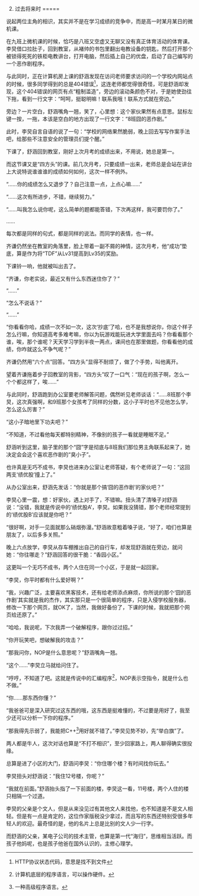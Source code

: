 2. 过去将来时
=====

说起两位主角的相识，其实并不是在学习成绩的竞争中，而是高一时某月某日的微机课。

在九班上微机课的时候，恰巧是八班又空虚又无聊又没有真正体育活动的体育课。李炅借口拉肚子，回到教室，从褚帅的书包里翻出电教设备的钥匙，然后打开那个被锁得死死的铁柜电教讲台，打开电脑，然后插上自己的优盘，启动了自己编写的一个恶作剧程序。

与此同时，正在计算机房上课的舒涵发现在访问老师要求访问的一个学校内网站点的时候，很多同学得到的总是404错误[^1]，这连老师都觉得很奇怪，可是舒涵却发现，这个404错误的网页有点“粗制滥造”，旁边的滚动条颜色不对，于是她使劲往下拖，看到一行文字：“呵呵，挺聪明嘛！联系我哦！联系方式就在旁边。”

旁边？一片空白，舒涵嘴角一翘，笑了，心里想：这个家伙果然有点意思。鼠标左键一按，一拖，本该是空白的地方出现了一行文字：“8班囧的恶作剧。”

此时，李炅自言自语的说了一句：“学校的网络果然脆弱，晚上回去写写作案手法吧，给那些不注意安全的管理员们提个醒。”

下课了，舒涵回到教室，刚好上次月考的成绩出来，不用说，她总是第一。

而这节课又是“四方头”的课。前几次月考，只要成绩一出来，老师总是会站在讲台上大说特说谁谁谁的成绩如何如何，这次一样不例外。

“……你的成绩怎么又退步了？自己注意一点，上点心嘛……”

“……这次有所进步，不错，继续努力。”

“……叫我怎么说你呢，这么简单的题都能答错，下次再这样，我可要罚你了。”

……

每次都是同样的句式，都是同样的说法。而同学的表情，也一样。

齐谦仍然坐在教室的角落里，脸上带着一副不屑的神情，这次月考，他“成功”垫底，算是作为将“TDF”从Lv31提高到Lv35的奖励。

下课铃一响，他就被叫出去了。

“齐谦，你老实说，最近又有什么东西迷住你了？”

“……”

“怎么不说话？”

“……”

“你看看你哈，成绩一次不如一次，这次‘抄底’了哈，也不是我想说你，你这个样子怎么行嘛，你知道高考多难考嘛，你以为玩游戏能玩进大学里面去吗？你看看那个谁，唉，那个谁呢？天天学习学到半夜一两点，课间也在那里做题，你看看他的成绩，你咋就这么不争气呢？”

齐谦仍然用“六个点”回答。“四方头”显得不耐烦了，做了个手势，叫他离开。

望着齐谦拖着步子回教室的背影，“四方头”叹了一口气：“现在的孩子啊，怎么一个个都这样了，唉……”

与此同时，舒涵跑到办公室要老师解答问题，偶然听见老师谈话：“……8班那个李炅，这次真强啊，和9班那个女孩考了同样的分数，这小子平时也不见他怎么学，怎么这么厉害？”

“这小子暗地里下功夫吧？”

“不知道，不过看他每天都特别精神，不像别的孩子一看就是睡眠不足。”

舒涵听到这里，脑子里的那个“囧”字是彻底与8班我们那位男主角联系起来了，她决定会会这个喜欢恶作剧的“臭小子”。

也许真是无巧不成书，李炅也进来办公室让老师答疑，有个老师说了一句：“这回两支‘绩优股’撞上了。”

从办公室出来，舒涵先发话：“你就是那个搞‘囧的恶作剧’的家伙吧？”

李炅心里一震，想：好家伙，遇上对手了，不错嘛。扭头清了清嗓子对舒涵说：“没错，我就是传说中的‘绩优股A’，李炅。如果我没猜错，那个老师经常提到的‘绩优股B’应该就是你吧？”

“很好啊，对手一见面就那么硝烟弥漫。”舒涵故意粗着嗓子说，“好了，咱们也算是朋友了，以后多多关照。”

晚上六点放学，李炅从存车棚推出自己的自行车，却发现舒涵就在旁边，就问她：“你往哪走？”舒涵回答的很干脆：“香园小区。”

这更叫一个无巧不成书，两个人住在同一个小区，于是就一起回家。

“李炅，你平时都有什么爱好啊？”

“我，兴趣广泛，主要喜欢黑客技术，还有给老师添点麻烦，你所说的那个‘囧的恶作剧’其实就是我的杰作，其实那只是一个很简单的程序，只是入侵学校服务器，修改一下那个网页，就OK了，当然，我做好备份了，下课的时候，我就把那个网页给还原了。”

“哈哈，我说呢，下次我弄一个破解程序，跟你过过招。”

“你开玩笑吧，想破解我的攻击？”

“那我问你，NOP是什么意思呢？”舒涵嘴角一翘。

“这个……”李炅立马就给问住了。

“哼哼，不知道了吧。这就是传说中的汇编程序[^2]，NOP表示空指令，就是什么也不做。”

“你……那东西你懂？”

“我爸爸可是深入研究过这东西的哦，这东西是挺难懂的，不过要是用好了，我至少还可以分析一下你的程序。”

“那我得先示弱了，我能把C++[^3]用好就不错了。”李炅见势不妙，先“举白旗”了。

两人都是牛人，这次对话也算是“不打不相识”，至少回家路上，两人聊得确实很投缘。

总算是进了小区的大门，舒涵问李炅：“你住哪个楼？有时间找你玩去。”

李炅扭头对舒涵说：“我住12号楼，你呢？”

“我就在前面。”舒涵抬头指了一下前面的楼，李炅这一看，11号楼，两个人住的楼只相隔一个过道。

李炅的父亲是个文人，但是从来没见过有其他文人来找他，也不知道是不是文人相轻。但是有一点是肯定的，这位作家版税没少拿过，而且写的东西还特别受很多年轻人的欢迎。最奇怪的是，他的名片上总是比别的文人少一行字。

而舒涵的父亲，某电子公司的技术主管，也算是第一代“海归”，思维相当活跃。而孩子他妈呢，也是孩子他爸在国外认识的，主修心理学。


[^1]: HTTP协议状态代码，意思是找不到文件
[^2]: 计算机底层的程序语言，可以操作硬件。
[^3]: 一种高级程序语言。
